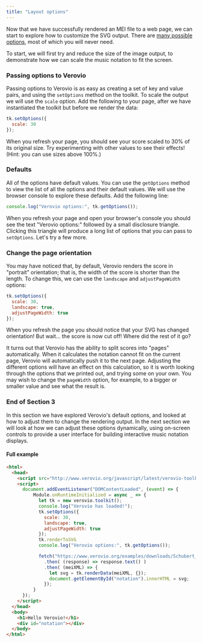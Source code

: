 ```yaml
---
title: "Layout options"
---
```


Now that we have successfully rendered an MEI file to a web page, we can start to explore how to customize the SVG output. There are [many possible options](/toolkit-reference/toolkit-options.html), most of which you will never need.

To start, we will first try and reduce the size of the image output, to demonstrate how we can scale the music notation to fit the screen.

### Passing options to Verovio

Passing options to Verovio is as easy as creating a set of key and value pairs, and using the `setOptions` method on the toolkit. To scale the output we will use the `scale` option. Add the following to your page, after we have instantiated the toolkit but before we render the data:

```js
tk.setOptions({
  scale: 30
});
```

When you refresh your page, you should see your score scaled to 30% of its original size. Try experimenting with other values to see their effects! (Hint: you can use sizes above 100%.)

### Defaults

All of the options have default values. You can use the `getOptions` method to view the list of all the options and their default values. We will use the browser console to explore these defaults. Add the following line:

```js
console.log("Verovio options:", tk.getOptions());
```

When you refresh your page and open your browser's console you should see the text "Verovio options:" followed by a small disclosure triangle. Clicking this triangle will produce a long list of options that you can pass to `setOptions`. Let's try a few more.

### Change the page orientation

You may have noticed that, by default, Verovio renders the score in "portrait" orientation; that is, the width of the score is shorter than the length. To change this, we can use the `landscape` and `adjustPageWidth` options:


```js
tk.setOptions({
  scale: 30,
  landscape: true,
  adjustPageWidth: true
});
```

When you refresh the page you should notice that your SVG has changed orientation! But wait... the score is now cut off! Where did the rest of it go?

It turns out that Verovio has the ability to split scores into "pages" automatically. When it calculates the notation cannot fit on the current page, Verovio will automatically push it to the next page. Adjusting the different options will have an effect on this calculation, so it is worth looking through the options that we printed out, and trying some on your own. You may wish to change the `pageWidth` option, for example, to a bigger or smaller value and see what the result is.

### End of Section 3

In this section we have explored Verovio's default options, and looked at how to adjust them to change the rendering output. In the next section we will look at how we can adjust these options dynamically, using on-screen controls to provide a user interface for building interactive music notation displays.

#### Full example

```html
<html>
  <head>
    <script src="http://www.verovio.org/javascript/latest/verovio-toolkit-wasm.js" defer></script>
    <script>
      document.addEventListener("DOMContentLoaded", (event) => {
          Module.onRuntimeInitialized = async _ => {
            let tk = new verovio.toolkit();
            console.log("Verovio has loaded!");
            tk.setOptions({
              scale: 30,
              landscape: true,
              adjustPageWidth: true
            });
            tk.renderToSVG
            console.log("Verovio options:", tk.getOptions());

            fetch("https://www.verovio.org/examples/downloads/Schubert_Lindenbaum.mei")
              .then( (response) => response.text() )
              .then( (meiXML) => {
                let svg = tk.renderData(meiXML, {});
                document.getElementById("notation").innerHTML = svg;
              });
          }
      });
    </script>
  </head>
  <body>
    <h1>Hello Verovio!</h1>
    <div id="notation"></div>
  </body>
</html>

```
